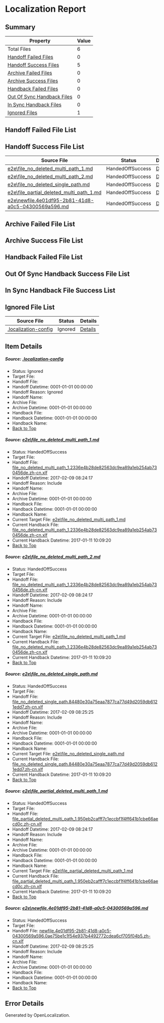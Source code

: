 # <a name='report-top'></a> Localization Report

## Summary
 Property | Value 
 -------- | ----- 
 Total Files | 6
[ Handoff Failed Files ](#handoff-failed-list)| 0
[ Handoff Success Files ](#handoff-success-list)| 5
[ Archive Failed Files ](#archive-failed-list)| 0
[ Archive Success Files ](#archive-success-list)| 0
[ Handback Failed Files ](#handback-failed-list)| 0
[ Out Of Sync Handback Files ](#outofsync-handback-success-list)| 0
[ In Sync Handback Files ](#insync-handback-success-list)| 0
[ Ignored Files ](#ignored-list)| 1

## <a name='handoff-failed-list'></a> Handoff Failed File List

## <a name='handoff-success-list'></a> Handoff Success File List
 Source File | Status | Details 
 ----------- | ------ | ------- 
 [e2e\file_no_deleted_multi_path_1.md](https://github.com/OpenLocalizationTestOrg/ol-test0/blob/c9bfe7bde2532cbea7599dd84f69098e61cb494b/e2e/file_no_deleted_multi_path_1.md) | HandedOffSuccess | [Details](#d0ea61234f6ec8d4602656abc61bef419a4fb0b81)
 [e2e\file_no_deleted_multi_path_2.md](https://github.com/OpenLocalizationTestOrg/ol-test0/blob/fba2744583c24b0f91319aac6ec16ac6dc0db001/e2e/file_no_deleted_multi_path_2.md) | HandedOffSuccess | [Details](#d0ea61234f6ec8d4602656abc61bef419a4fb0b82)
 [e2e\file_no_deleted_single_path.md](https://github.com/OpenLocalizationTestOrg/ol-test0/blob/fba2744583c24b0f91319aac6ec16ac6dc0db001/e2e/file_no_deleted_single_path.md) | HandedOffSuccess | [Details](#b4bb121a143ca0ba7b930c19db7daeb881c6420e3)
 [e2e\file_partial_deleted_multi_path_1.md](https://github.com/OpenLocalizationTestOrg/ol-test0/blob/c9bfe7bde2532cbea7599dd84f69098e61cb494b/e2e/file_partial_deleted_multi_path_1.md) | HandedOffSuccess | [Details](#430a7cebcfc9a3ce185e10c1cefb3a73e386c1b64)
 [e2e\newfile.4e01df95-2b81-41d8-a0c5-04300569a596.md](https://github.com/OpenLocalizationTestOrg/ol-test0/blob/fba2744583c24b0f91319aac6ec16ac6dc0db001/e2e/newfile.4e01df95-2b81-41d8-a0c5-04300569a596.md) | HandedOffSuccess | [Details](#fe7e8951de4c9218b05407fccd9dc3255c1ff9285)

## <a name='archive-failed-list'></a> Archive Failed File List

## <a name='archive-success-list'></a> Archive Success File List

## <a name='handback-failed-list'></a> Handback Failed File List

## <a name='outofsync-handback-success-list'></a> Out Of Sync Handback Success File List

## <a name='insync-handback-success-list'></a> In Sync Handback File Success List

## <a name='ignored-list'></a> Ignored File List
 Source File | Status | Details 
 ----------- | ------ | ------- 
 [.localization-config](https://github.com/OpenLocalizationTestOrg/ol-test0/blob/fba2744583c24b0f91319aac6ec16ac6dc0db001/.localization-config) | Ignored | [Details](#cb0632cf59c1387fc1742bfb9fa3c47f87e2e5c90)

## Item Details
##### <a name='cb0632cf59c1387fc1742bfb9fa3c47f87e2e5c90'></a> Source: [.localization-config](https://github.com/OpenLocalizationTestOrg/ol-test0/blob/fba2744583c24b0f91319aac6ec16ac6dc0db001/.localization-config)
* Status: Ignored
* Target File: 
* Handoff File: 
* Handoff Datetime: 0001-01-01 00:00:00
* Handoff Reason: Ignored
* Handoff Name: 
* Archive File: 
* Archive Datetime: 0001-01-01 00:00:00
* Handback File: 
* Handback Datetime: 0001-01-01 00:00:00
* Handback Name: 
* [Back to Top](#report-top)

##### <a name='d0ea61234f6ec8d4602656abc61bef419a4fb0b81'></a> Source: [e2e\file_no_deleted_multi_path_1.md](https://github.com/OpenLocalizationTestOrg/ol-test0/blob/c9bfe7bde2532cbea7599dd84f69098e61cb494b/e2e/file_no_deleted_multi_path_1.md)
* Status: HandedOffSuccess
* Target File: 
* Handoff File: [file_no_deleted_multi_path_1.2336e4b28de82563dc9ea89a1eb254ab730456de.zh-cn.xlf](https://github.com/OpenLocalizationTestOrg/ol-test0-handoff/blob/351b04e24c49bfb23bb94d0e6c8bcef7c5293832/ol-handoff/OpenLocalizationTestOrg/ol-test0-zhcn/shujia/mt/file_no_deleted_multi_path_1.2336e4b28de82563dc9ea89a1eb254ab730456de.zh-cn.xlf)
* Handoff Datetime: 2017-02-09 08:24:17
* Handoff Reason: Include
* Handoff Name: 
* Archive File: 
* Archive Datetime: 0001-01-01 00:00:00
* Handback File: 
* Handback Datetime: 0001-01-01 00:00:00
* Handback Name: 
* Current Target File: [e2e\file_no_deleted_multi_path_1.md](https://github.com/OpenLocalizationTestOrg/ol-test0-zhcn/blob/5a7a1271545fc0d5cdf63dbe4f005f1dd216a1c5/e2e/file_no_deleted_multi_path_1.md)
* Current Handback File: [file_no_deleted_multi_path_1.2336e4b28de82563dc9ea89a1eb254ab730456de.zh-cn.xlf](https://github.com/OpenLocalizationTestOrg/ol-test0-handback/blob/e3b65e0f7dec71f6ab5089bfd58f01b0bc1d769e/ol-handback/OpenLocalizationTestOrg/ol-test0-zhcn/shujia/mt/file_no_deleted_multi_path_1.2336e4b28de82563dc9ea89a1eb254ab730456de.zh-cn.xlf)
* Current Handback Datetime: 2017-01-11 10:09:20
* [Back to Top](#report-top)

##### <a name='d0ea61234f6ec8d4602656abc61bef419a4fb0b82'></a> Source: [e2e\file_no_deleted_multi_path_2.md](https://github.com/OpenLocalizationTestOrg/ol-test0/blob/fba2744583c24b0f91319aac6ec16ac6dc0db001/e2e/file_no_deleted_multi_path_2.md)
* Status: HandedOffSuccess
* Target File: 
* Handoff File: [file_no_deleted_multi_path_1.2336e4b28de82563dc9ea89a1eb254ab730456de.zh-cn.xlf](https://github.com/OpenLocalizationTestOrg/ol-test0-handoff/blob/351b04e24c49bfb23bb94d0e6c8bcef7c5293832/ol-handoff/OpenLocalizationTestOrg/ol-test0-zhcn/shujia/mt/file_no_deleted_multi_path_1.2336e4b28de82563dc9ea89a1eb254ab730456de.zh-cn.xlf)
* Handoff Datetime: 2017-02-09 08:24:17
* Handoff Reason: Include
* Handoff Name: 
* Archive File: 
* Archive Datetime: 0001-01-01 00:00:00
* Handback File: 
* Handback Datetime: 0001-01-01 00:00:00
* Handback Name: 
* Current Target File: [e2e\file_no_deleted_multi_path_1.md](https://github.com/OpenLocalizationTestOrg/ol-test0-zhcn/blob/5a7a1271545fc0d5cdf63dbe4f005f1dd216a1c5/e2e/file_no_deleted_multi_path_1.md)
* Current Handback File: [file_no_deleted_multi_path_1.2336e4b28de82563dc9ea89a1eb254ab730456de.zh-cn.xlf](https://github.com/OpenLocalizationTestOrg/ol-test0-handback/blob/e3b65e0f7dec71f6ab5089bfd58f01b0bc1d769e/ol-handback/OpenLocalizationTestOrg/ol-test0-zhcn/shujia/mt/file_no_deleted_multi_path_1.2336e4b28de82563dc9ea89a1eb254ab730456de.zh-cn.xlf)
* Current Handback Datetime: 2017-01-11 10:09:20
* [Back to Top](#report-top)

##### <a name='b4bb121a143ca0ba7b930c19db7daeb881c6420e3'></a> Source: [e2e\file_no_deleted_single_path.md](https://github.com/OpenLocalizationTestOrg/ol-test0/blob/fba2744583c24b0f91319aac6ec16ac6dc0db001/e2e/file_no_deleted_single_path.md)
* Status: HandedOffSuccess
* Target File: 
* Handoff File: [file_no_deleted_single_path.84480e30a75eaa7877ca77d49d2059db6121edd7.zh-cn.xlf](https://github.com/OpenLocalizationTestOrg/ol-test0-handoff/blob/80cf5b8ef2d6eaad67ef6cfbfbbea873a41c5c00/ol-handoff/OpenLocalizationTestOrg/ol-test0-zhcn/shujia/mt/file_no_deleted_single_path.84480e30a75eaa7877ca77d49d2059db6121edd7.zh-cn.xlf)
* Handoff Datetime: 2017-02-09 08:25:25
* Handoff Reason: Include
* Handoff Name: 
* Archive File: 
* Archive Datetime: 0001-01-01 00:00:00
* Handback File: 
* Handback Datetime: 0001-01-01 00:00:00
* Handback Name: 
* Current Target File: [e2e\file_no_deleted_single_path.md](https://github.com/OpenLocalizationTestOrg/ol-test0-zhcn/blob/5a7a1271545fc0d5cdf63dbe4f005f1dd216a1c5/e2e/file_no_deleted_single_path.md)
* Current Handback File: [file_no_deleted_single_path.84480e30a75eaa7877ca77d49d2059db6121edd7.zh-cn.xlf](https://github.com/OpenLocalizationTestOrg/ol-test0-handback/blob/e3b65e0f7dec71f6ab5089bfd58f01b0bc1d769e/ol-handback/OpenLocalizationTestOrg/ol-test0-zhcn/shujia/mt/file_no_deleted_single_path.84480e30a75eaa7877ca77d49d2059db6121edd7.zh-cn.xlf)
* Current Handback Datetime: 2017-01-11 10:09:20
* [Back to Top](#report-top)

##### <a name='430a7cebcfc9a3ce185e10c1cefb3a73e386c1b64'></a> Source: [e2e\file_partial_deleted_multi_path_1.md](https://github.com/OpenLocalizationTestOrg/ol-test0/blob/c9bfe7bde2532cbea7599dd84f69098e61cb494b/e2e/file_partial_deleted_multi_path_1.md)
* Status: HandedOffSuccess
* Target File: 
* Handoff File: [file_partial_deleted_multi_path_1.950eb2cafff7c1eccbf1f4ff641b1cbe66aecd0c.zh-cn.xlf](https://github.com/OpenLocalizationTestOrg/ol-test0-handoff/blob/351b04e24c49bfb23bb94d0e6c8bcef7c5293832/ol-handoff/OpenLocalizationTestOrg/ol-test0-zhcn/shujia/mt/file_partial_deleted_multi_path_1.950eb2cafff7c1eccbf1f4ff641b1cbe66aecd0c.zh-cn.xlf)
* Handoff Datetime: 2017-02-09 08:24:17
* Handoff Reason: Include
* Handoff Name: 
* Archive File: 
* Archive Datetime: 0001-01-01 00:00:00
* Handback File: 
* Handback Datetime: 0001-01-01 00:00:00
* Handback Name: 
* Current Target File: [e2e\file_partial_deleted_multi_path_1.md](https://github.com/OpenLocalizationTestOrg/ol-test0-zhcn/blob/5a7a1271545fc0d5cdf63dbe4f005f1dd216a1c5/e2e/file_partial_deleted_multi_path_1.md)
* Current Handback File: [file_partial_deleted_multi_path_1.950eb2cafff7c1eccbf1f4ff641b1cbe66aecd0c.zh-cn.xlf](https://github.com/OpenLocalizationTestOrg/ol-test0-handback/blob/e3b65e0f7dec71f6ab5089bfd58f01b0bc1d769e/ol-handback/OpenLocalizationTestOrg/ol-test0-zhcn/shujia/mt/file_partial_deleted_multi_path_1.950eb2cafff7c1eccbf1f4ff641b1cbe66aecd0c.zh-cn.xlf)
* Current Handback Datetime: 2017-01-11 10:09:20
* [Back to Top](#report-top)

##### <a name='fe7e8951de4c9218b05407fccd9dc3255c1ff9285'></a> Source: [e2e\newfile.4e01df95-2b81-41d8-a0c5-04300569a596.md](https://github.com/OpenLocalizationTestOrg/ol-test0/blob/fba2744583c24b0f91319aac6ec16ac6dc0db001/e2e/newfile.4e01df95-2b81-41d8-a0c5-04300569a596.md)
* Status: HandedOffSuccess
* Target File: 
* Handoff File: [newfile.4e01df95-2b81-41d8-a0c5-04300569a596.0ae75be1c1f54e937b4492772cdea6cf705f04b5.zh-cn.xlf](https://github.com/OpenLocalizationTestOrg/ol-test0-handoff/blob/80cf5b8ef2d6eaad67ef6cfbfbbea873a41c5c00/ol-handoff/OpenLocalizationTestOrg/ol-test0-zhcn/shujia/mt/newfile.4e01df95-2b81-41d8-a0c5-04300569a596.0ae75be1c1f54e937b4492772cdea6cf705f04b5.zh-cn.xlf)
* Handoff Datetime: 2017-02-09 08:25:25
* Handoff Reason: Include
* Handoff Name: 
* Archive File: 
* Archive Datetime: 0001-01-01 00:00:00
* Handback File: 
* Handback Datetime: 0001-01-01 00:00:00
* Handback Name: 
* [Back to Top](#report-top)


## Error Details

Generated by OpenLocalization.
